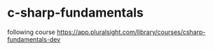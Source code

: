 # c-sharp-fundamentals
following course https://app.pluralsight.com/library/courses/csharp-fundamentals-dev
